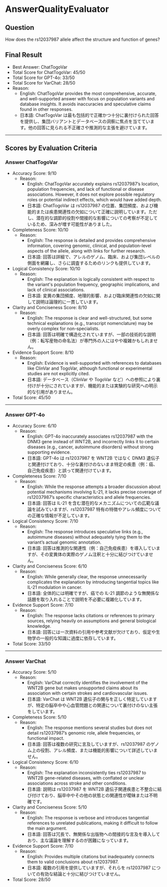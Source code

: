 # AnswerQualityEvaluator

## Question

How does the rs12037987 allele affect the structure and function of genes?

## Final Result

- Best Answer: ChatTogoVar
- Total Score for ChatTogoVar: 45/50
- Total Score for GPT-4o: 33/50
- Total Score for VarChat: 28/50
- Reason:
  - English: ChatTogoVar provides the most comprehensive, accurate, and well-supported answer with focus on population variants and database insights. It avoids inaccuracies and speculative claims found in other responses.
  - 日本語: ChatTogoVar は最も包括的で正確かつ十分に裏付けられた回答を提供し、集団バリアントとデータベースの洞察に焦点を当てています。他の回答に見られる不正確さや推測的な主張を避けています。

---

## Scores by Evaluation Criteria

### Answer ChatTogoVar
- Accuracy Score: 9/10
  - Reason: 
    - English: ChatTogoVar accurately explains rs12037987’s location, population frequencies, and lack of functional or disease associations. However, it does not explore possible regulatory roles or potential indirect effects, which would have added depth.
    - 日本語: ChatTogoVar は rs12037987 の位置、集団頻度、および機能的または疾患関連性の欠如について正確に説明しています。ただし、潜在的な調節的役割や間接的な影響についての考察が不足しているため、深みが増す可能性がありました。
- Completeness Score: 10/10
  - Reason: 
    - English: The response is detailed and provides comprehensive information, covering genomic, clinical, and population-level aspects of the allele, along with links for further research.
    - 日本語: 回答は詳細で、アレルのゲノム、臨床、および集団レベルの側面を網羅し、さらに調査するためのリンクも提供しています。
- Logical Consistency Score: 10/10
  - Reason: 
    - English: The explanation is logically consistent with respect to the variant's population frequency, geographic implications, and lack of clinical associations.
    - 日本語: 変異の集団頻度、地理的影響、および臨床関連性の欠如に関して説明は論理的に一貫しています。
- Clarity and Conciseness Score: 8/10
  - Reason: 
    - English: The response is clear and well-structured, but some technical explanations (e.g., transcript nomenclature) may be overly complex for non-specialists.
    - 日本語: 回答は明確で構造化されていますが、一部の技術的な説明（例：転写産物の命名法）が専門外の人にはやや複雑かもしれません。
- Evidence Support Score: 8/10
  - Reason: 
    - English: Evidence is well-supported with references to databases like ClinVar and TogoVar, although functional or experimental studies are not explicitly cited.
    - 日本語: データベース（ClinVar や TogoVar など）への参照により裏付けが十分にされていますが、機能的または実験的な研究への明示的な引用がありません。
- Total Score: 45/50

---

### Answer GPT-4o
- Accuracy Score: 6/10
  - Reason: 
    - English: GPT-4o inaccurately associates rs12037987 with the DNM3 gene instead of WNT2B, and incorrectly links it to certain diseases (e.g., cancer, autoimmune disorders) without strong supporting evidence.
    - 日本語: GPT-4o は rs12037987 を WNT2B ではなく DNM3 遺伝子と関連付けており、十分な裏付けのないまま特定の疾患（例：癌、自己免疫疾患）と誤って関連付けています。
- Completeness Score: 7/10
  - Reason: 
    - English: While the response attempts a broader discussion about potential mechanisms involving IL-21, it lacks precise coverage of rs12037987’s specific characteristics and allele frequencies.
    - 日本語: 回答は IL-21 を含む潜在的なメカニズムについての広範な議論を試みていますが、rs12037987 特有の特徴やアレル頻度についての正確な情報が不足しています。
- Logical Consistency Score: 7/10
  - Reason: 
    - English: The response introduces speculative links (e.g., autoimmune diseases) without adequately tying them to the variant’s actual genomic annotation.
    - 日本語: 回答は推測的な関連性（例：自己免疫疾患）を導入していますが、その変異体の実際のゲノム注釈と十分に結びつけていません。
- Clarity and Conciseness Score: 6/10
  - Reason: 
    - English: While generally clear, the response unnecessarily complicates the explanation by introducing tangential topics like IL-21 modulation in cancer.
    - 日本語: 全体的には明確ですが、癌での IL-21 調節のような無関係な話題を取り入れることで説明を不必要に複雑化しています。
- Evidence Support Score: 7/10
  - Reason: 
    - English: The response lacks citations or references to primary sources, relying heavily on assumptions and general biological knowledge.
    - 日本語: 回答には一次資料の引用や参考文献が欠けており、仮定や生物学の一般的な知識に過度に依存しています。
- Total Score: 33/50

---

### Answer VarChat
- Accuracy Score: 5/10
  - Reason: 
    - English: VarChat correctly identifies the involvement of the WNT2B gene but makes unsupported claims about its association with certain strokes and cardiovascular issues.
    - 日本語: VarChat は WNT2B 遺伝子の関与を正しく特定していますが、特定の脳卒中や心血管問題との関連について裏付けのない主張をしています。
- Completeness Score: 5/10
  - Reason: 
    - English: The response mentions several studies but does not detail rs12037987’s genomic role, allele frequencies, or functional impact.
    - 日本語: 回答は複数の研究に言及していますが、rs12037987 のゲノム上の役割、アレル頻度、または機能的影響について詳述していません。
- Logical Consistency Score: 6/10
  - Reason: 
    - English: The explanation inconsistently ties rs12037987 to WNT2B gene-related diseases, with conflated or unclear associations across stroke and other conditions.
    - 日本語: 説明は rs12037987 を WNT2B 遺伝子関連疾患と不整合に結び付けており、脳卒中やその他の状態との関連性が曖昧または不明確です。
- Clarity and Conciseness Score: 5/10
  - Reason: 
    - English: The response is verbose and introduces tangential references to unrelated publications, making it difficult to follow the main argument.
    - 日本語: 回答は冗長で、無関係な出版物への間接的な言及を導入しており、主な議論を理解するのが困難になっています。
- Evidence Support Score: 7/10
  - Reason: 
    - English: Provides multiple citations but inadequately connects them to valid conclusions about rs12037987.
    - 日本語: 複数の引用を提供していますが、それらを rs12037987 についての有効な結論と十分に結びつけていません。
- Total Score: 28/50